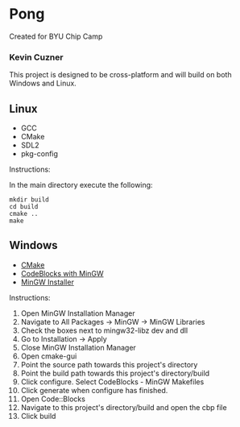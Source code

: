 # Pong

Created for BYU Chip Camp

### Kevin Cuzner

This project is designed to be cross-platform and will build on both Windows and
Linux.

## Linux

 * GCC
 * CMake
 * SDL2
 * pkg-config

Instructions:

In the main directory execute the following:

```
mkdir build
cd build
cmake ..
make
```

## Windows

 * [CMake](http://www.cmake.org/files/v3.2/cmake-3.2.2-win32-x86.exe)
 * [CodeBlocks with MinGW](http://sourceforge.net/projects/codeblocks/files/Binaries/13.12/Windows/codeblocks-13.12mingw-setup.exe)
 * [MinGW Installer](https://sourceforge.net/projects/mingw/files/latest/download)

Instructions:

 1. Open MinGW Installation Manager
 2. Navigate to All Packages -> MinGW -> MinGW Libraries
 3. Check the boxes next to mingw32-libz dev and dll
 4. Go to Installation -> Apply
 5. Close MinGW Installation Manager
 6. Open cmake-gui
 7. Point the source path towards this project's directory
 8. Point the build path towards this project's directory/build
 9. Click configure. Select CodeBlocks - MinGW Makefiles
 10. Click generate when configure has finished.
 11. Open Code::Blocks
 12. Navigate to this project's directory/build and open the cbp file
 13. Click build


